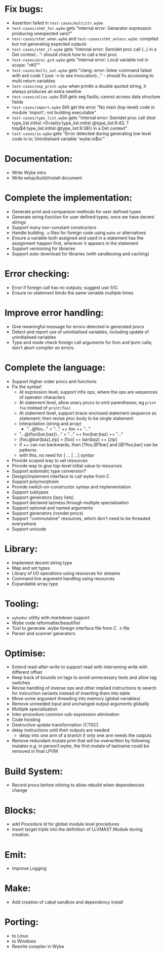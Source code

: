 # Fix bugs:

* Assertion failed in `test-cases/multictr.wybe`
* `test-cases/stmt_for.wybe` gets "Internal error: Generator expression producing unexpected vars?"
* `test-cases/stmt_when.wybe` and `test-cases/stmt_unless.wybe`: compiled but not generating expected outputs
* `test-cases/stmt_if.wybe` gets "Internal error: Semidet proc call {..} in a Det context...“: should check how to call a test proc
* `test-cases/proc_gcd.wybe` gets "Internal error: Local variable not in scope: "r#0""
* `test-cases/multi_out.wybe` gets "clang: error: linker command failed with exit code 1 (use -v to see invocation)..." - should fix accessing to multi return variables
* `test-cases/exp_print.wybe` when println a double quoted string, it always produces an extra newline
* `test-cases/alias.wybe` Still gets seg faults; cannot access data structure fields
* `test-cases/import.wybe` Still get the error "No main (top-level) code in module 'import'; not building executable"
* `test-cases/type_list.wybe` gets "Internal error: Semidet proc call {test type_list.intlist.<0>tail(x:type_list.intlist @type_list:9:43, ?tmp$4:type_list.intlist @type_list:9:38)} in a Det context"
* `test-cases/io.wybe` gets "Error detected during generating low level code in io; Uninitialised variable 'wybe.io$io'"


# Documentation:
* Write Wybe intro
* Write setup/build/install document


# Complete the implementation:
* Generate print and comparison methods for user defined types
* Generate string function for user defined types, once we have decent strings
* Support many non-constant constructors
* Handle building `.o` files for foreign code using `make` or alternatives
* Ensure a variable both assigned and used in a statement has the assignment
  happen first, wherever it appears in the statement
* Support versioning for libraries
* Support auto-download for libraries (with sandboxing and caching)


# Error checking:
* Error if foreign call has no outputs; suggest use !I/O.
* Ensure no statement binds the same variable multiple times


# Improve error handling:
* Give meaningful message for errors detected in generated procs
* Detect and report use of uninitialised variables, including update
   of uninitialised variables
* Type and mode check foreign call arguments for llvm and lpvm calls;
  don't abort compiler on errors.


# Complete the language:
* Support higher order procs and functions
* Fix the syntax!
    * At expression level, support infix ops, where the ops are sequences of
      operator characters
    * At statement level, allow unary procs to omit parentheses;
      eg `print foo` instead of `print(foo)`
    * At statement level, support brace-enclosed statement sequence as
      statement; then revise proc body to be single statement
    * Interpolation (string and array)
        * "...@foo..." = "..." ++ foo ++ "..."
	* "...@(foo(bar,baz))..." = "..." ++ foo(bar,baz) ++ "..."
	* [foo,@bar(baz),zip] = [foo] ++ bar(baz) ++ [zip]
	* if ++ can run backwards, then [?foo,@?bar] and [@?foo,bar] can be patterns
	* with this, no need for [ ... | ...] syntax
* Provide scoped way to set resources
* Provide way to give top-level initial value to resources
* Support automatic type conversion?
* Design/implement interface to call wybe from C
* Support polymorphism
* Provide switch-on-constructor syntax and implementation
* Support subtypes
* Support generators (lazy lists)
* Support declared laziness through multiple specialisation
* Support optional and named arguments
* Support generators (nondet procs)
* Support "commutative" resources, which don't need to be threaded everywhere
* Support unicode


# Library:
* Implement decent string type
* Map and set types
* Library of I/O operations using resources for streams
* Command line argument handling using resources
* Expandable array type


# Tooling:
* `wybedoc` utility with *markdown* support
* Wybe code reformatter/beautifier
* Tool to generate .wybe foreign interface file from C `.h` file
* Parser and scanner generators


# Optimise:
* Extend read-after-write to support read with intervening write with different
  offset
* Keep track of bounds on tags to avoid unnecessary tests and allow tag switches
* Revise handling of inverse ops and other implied instructions to search for
  instruction variants instead of inserting them into table
* Move some argument threading into memory (global variables)
* Remove unneeded input and unchanged output arguments globally
* Multiple specialisation
* Inter-procedure common sub-expression elimination
* Code hoisting
* Destructive update transformation (CTGC)
* delay instructions until their outputs are needed
    * delay into one arm of a branch if only one arm needs the outputs
* Remove redundant mutate prim that will be overwritten by following mutates
  e.g. in person1.wybe, the first mutate of lastname could be removed in final LPVM


# Build System:
* Record procs before inlining to allow rebuild when dependencies change


# Blocks:
* add Procedure id for global module level procedures
* Insert target triple into the definition of LLVMAST.Module during
  creation.


# Emit:
* Improve Logging


# Make:
* Add creation of cabal sandbox and dependency install


# Porting:
* to Linux
* to Windows
* Rewrite compiler in Wybe
